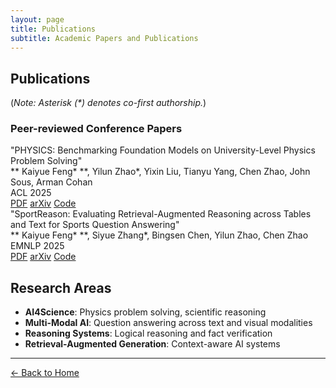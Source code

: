 ```yaml
---
layout: page
title: Publications
subtitle: Academic Papers and Publications
---
```


## Publications

(*Note: Asterisk (\*) denotes co-first authorship.*)

### Peer-reviewed Conference Papers

<div class="pub-list">
  <div class="publication-card">
    <div class="pub-title">"PHYSICS: Benchmarking Foundation Models on University-Level Physics Problem Solving"</div>
    <div class="pub-authors">** Kaiyue Feng* **, Yilun Zhao*, Yixin Liu, Tianyu Yang, Chen Zhao, John Sous, Arman Cohan</div>
    <div class="pub-venue">ACL 2025</div>
    <div class="pub-links">
      <a class="pub-badge" href="#" aria-label="PDF">PDF</a>
      <a class="pub-badge" href="#" aria-label="arXiv">arXiv</a>
      <a class="pub-badge" href="#" aria-label="Code">Code</a>
    </div>
  </div>

  <div class="publication-card">
    <div class="pub-title">"SportReason: Evaluating Retrieval-Augmented Reasoning across Tables and Text for Sports Question Answering"</div>
    <div class="pub-authors">** Kaiyue Feng* **, Siyue Zhang*, Bingsen Chen, Yilun Zhao, Chen Zhao</div>
    <div class="pub-venue">EMNLP 2025</div>
    <div class="pub-links">
      <a class="pub-badge" href="#" aria-label="PDF">PDF</a>
      <a class="pub-badge" href="#" aria-label="arXiv">arXiv</a>
      <a class="pub-badge" href="#" aria-label="Code">Code</a>
    </div>
  </div>
</div>

## Research Areas

- **AI4Science**: Physics problem solving, scientific reasoning
- **Multi-Modal AI**: Question answering across text and visual modalities
- **Reasoning Systems**: Logical reasoning and fact verification
- **Retrieval-Augmented Generation**: Context-aware AI systems


---

<a href="/" class="back-link">← Back to Home</a> 